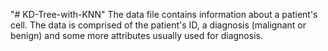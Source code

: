 "# KD-Tree-with-KNN" 
The data file contains information about a patient's cell. The data is comprised of the patient's ID, a diagnosis (malignant or benign) and some more attributes usually used for diagnosis.

